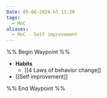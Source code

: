```yaml
---
Date: 05-06-2024 kl 11:20
tags:
  - MoC
aliases:
  - MoC - Self improvement
---
```

%% Begin Waypoint %%
- **Habits**
  - [[4 Laws of behavior change]]
- [[Self improvement]]

%% End Waypoint %%